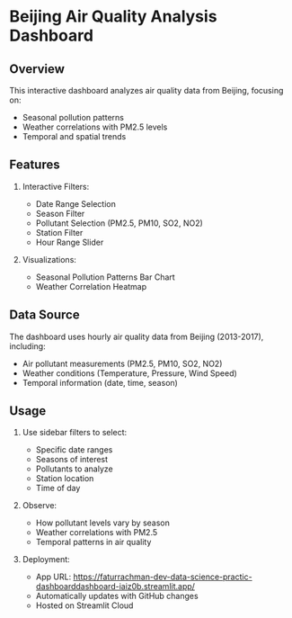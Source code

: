 # Beijing Air Quality Analysis Dashboard

## Overview
This interactive dashboard analyzes air quality data from Beijing, focusing on:
- Seasonal pollution patterns
- Weather correlations with PM2.5 levels
- Temporal and spatial trends

## Features
1. Interactive Filters:
   - Date Range Selection
   - Season Filter
   - Pollutant Selection (PM2.5, PM10, SO2, NO2)
   - Station Filter
   - Hour Range Slider

2. Visualizations:
   - Seasonal Pollution Patterns Bar Chart
   - Weather Correlation Heatmap

## Data Source
The dashboard uses hourly air quality data from Beijing (2013-2017), including:
- Air pollutant measurements (PM2.5, PM10, SO2, NO2)
- Weather conditions (Temperature, Pressure, Wind Speed)
- Temporal information (date, time, season)

## Usage
1. Use sidebar filters to select:
   - Specific date ranges
   - Seasons of interest
   - Pollutants to analyze
   - Station location
   - Time of day

2. Observe:
   - How pollutant levels vary by season
   - Weather correlations with PM2.5
   - Temporal patterns in air quality

3. Deployment:
   - App URL: https://faturrachman-dev-data-science-practic-dashboarddashboard-iaiz0b.streamlit.app/
   - Automatically updates with GitHub changes
   - Hosted on Streamlit Cloud 